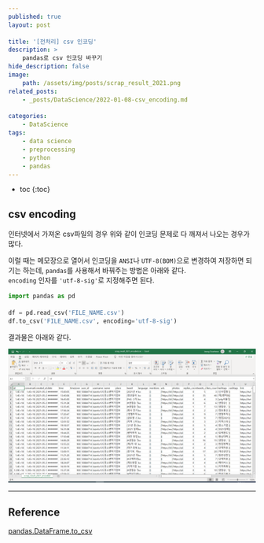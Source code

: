 ```yaml
---
published: true
layout: post

title: '[전처리] csv 인코딩'
description: >
    pandas로 csv 인코딩 바꾸기
hide_description: false
image:
    path: /assets/img/posts/scrap_result_2021.png
related_posts:
    - _posts/DataScience/2022-01-08-csv_encoding.md

categories:
    - DataScience
tags:
    - data science
    - preprocessing
    - python
    - pandas
---
```

* toc
{:toc}

## csv encoding

인터넷에서 가져온 csv파일의 경우 위와 같이 인코딩 문제로 다 깨져서 나오는 경우가 많다.  

이럴 때는 메모장으로 열어서 인코딩을 `ANSI`나 `UTF-8(BOM)`으로 변경하여 저장하면 되기는 하는데, `pandas`를 사용해서 바꿔주는 방법은 아래와 같다.  
`encoding` 인자를 `'utf-8-sig'`로 지정해주면 된다.  

```python
import pandas as pd

df = pd.read_csv('FILE_NAME.csv')
df.to_csv('FILE_NAME.csv', encoding='utf-8-sig')
```

결과물은 아래와 같다.  

![scrap_result_2021_encoded.png](/assets/img/posts/scrap_result_2021_encoded.png)  

---
## Reference
[pandas.DataFrame.to_csv](https://pandas.pydata.org/docs/reference/api/pandas.DataFrame.to_csv.html)